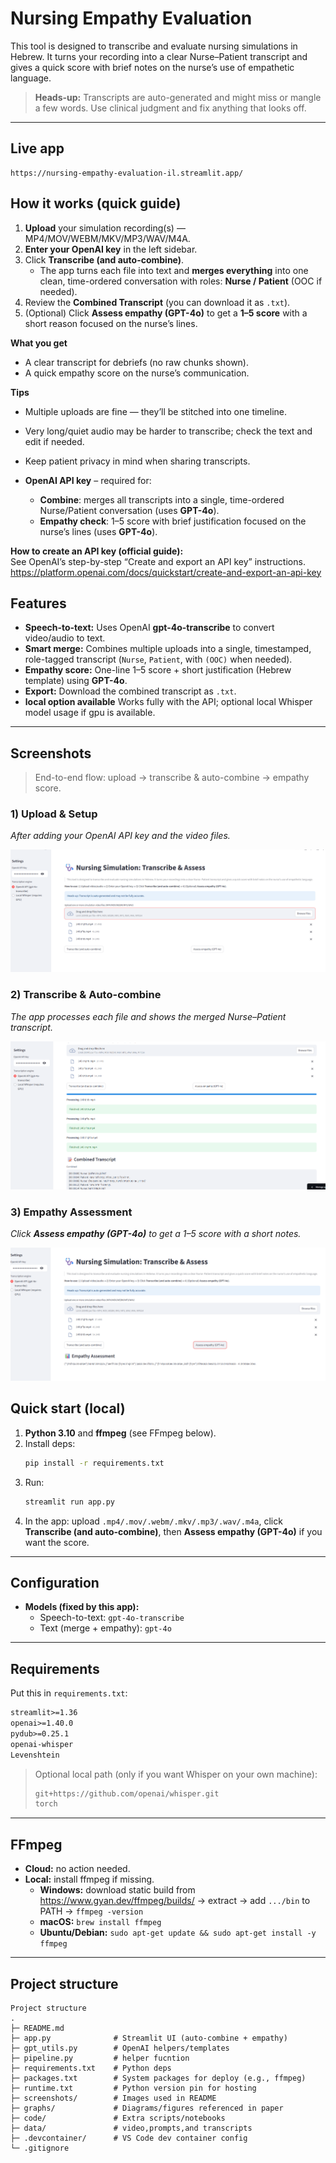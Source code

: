 # Nursing Empathy Evaluation

This tool is designed to transcribe and evaluate nursing simulations in Hebrew. It turns your recording into a clear Nurse–Patient transcript and gives a quick score with brief notes on the nurse’s use of empathetic language.

> **Heads-up:** Transcripts are auto-generated and might miss or mangle a few words. Use clinical judgment and fix anything that looks off.

---

## Live app
```
https://nursing-empathy-evaluation-il.streamlit.app/
```

## How it works (quick guide)

1) **Upload** your simulation recording(s) — MP4/MOV/WEBM/MKV/MP3/WAV/M4A.  
2) **Enter your OpenAI key** in the left sidebar.  
3) Click **Transcribe (and auto-combine)**.  
   - The app turns each file into text and **merges everything** into one clean, time-ordered conversation with roles: **Nurse / Patient** (OOC if needed).  
4) Review the **Combined Transcript** (you can download it as `.txt`).  
5) (Optional) Click **Assess empathy (GPT-4o)** to get a **1–5 score** with a short reason focused on the nurse’s lines.

**What you get**
- A clear transcript for debriefs (no raw chunks shown).
- A quick empathy score on the nurse’s communication.

**Tips**
- Multiple uploads are fine — they’ll be stitched into one timeline.  
- Very long/quiet audio may be harder to transcribe; check the text and edit if needed.  
- Keep patient privacy in mind when sharing transcripts.


- **OpenAI API key** – required for:
  - **Combine**: merges all transcripts into a single, time-ordered Nurse/Patient conversation (uses **GPT-4o**).
  - **Empathy check**: 1–5 score with brief justification focused on the nurse’s lines (uses **GPT-4o**).

**How to create an API key (official guide):**  
See OpenAI’s step-by-step “Create and export an API key” instructions.  
https://platform.openai.com/docs/quickstart/create-and-export-an-api-key


## Features
-  **Speech-to-text:** Uses OpenAI **gpt-4o-transcribe** to convert video/audio to text.
- **Smart merge:** Combines multiple uploads into a single, timestamped, role-tagged transcript (`Nurse`, `Patient`, with `(OOC)` when needed).
- **Empathy score:** One-line 1–5 score + short justification (Hebrew template) using **GPT-4o**.
- **Export:** Download the combined transcript as `.txt`.
- **local option available** Works fully with the API; optional local Whisper model usage if gpu is available.

---

## Screenshots

> End-to-end flow: upload → transcribe & auto-combine → empathy score.

### 1) Upload & Setup
*After adding your OpenAI API key and the video files.*

![Upload & Setup](screenshots/01-setup.png)

### 2) Transcribe & Auto-combine
*The app processes each file and shows the merged Nurse–Patient transcript.*

![Transcribe & Auto-combine](screenshots/02-transcript.png)

### 3) Empathy Assessment
*Click **Assess empathy (GPT-4o)** to get a 1–5 score with a short notes.*

![Empathy Assessment](screenshots/03-empathy.png)



## Quick start (local)

1. **Python 3.10** and **ffmpeg** (see FFmpeg below).
2. Install deps:
   ```bash
   pip install -r requirements.txt
   ```
3. Run:
   ```bash
   streamlit run app.py
   ```
4. In the app: upload `.mp4/.mov/.webm/.mkv/.mp3/.wav/.m4a`, click **Transcribe (and auto-combine)**, then **Assess empathy (GPT-4o)** if you want the score.


---

## Configuration

- **Models (fixed by this app):**
  - Speech-to-text: `gpt-4o-transcribe`
  - Text (merge + empathy): `gpt-4o`

---

## Requirements

Put this in `requirements.txt`:

```txt
streamlit>=1.36
openai>=1.40.0
pydub>=0.25.1
openai-whisper
Levenshtein
```

> Optional local path (only if you want Whisper on your own machine):
> ```txt
> git+https://github.com/openai/whisper.git
> torch
> ```

---

## FFmpeg

- **Cloud:** no action needed.
- **Local:** install ffmpeg if missing.
  - **Windows:** download static build from https://www.gyan.dev/ffmpeg/builds/ → extract → add `.../bin` to PATH → `ffmpeg -version`
  - **macOS:** `brew install ffmpeg`
  - **Ubuntu/Debian:** `sudo apt-get update && sudo apt-get install -y ffmpeg`

---

## Project structure

```
Project structure
.
├─ README.md
├─ app.py              # Streamlit UI (auto-combine + empathy)
├─ gpt_utils.py        # OpenAI helpers/templates
├─ pipeline.py         # helper fucntion
├─ requirements.txt    # Python deps
├─ packages.txt        # System packages for deploy (e.g., ffmpeg)
├─ runtime.txt         # Python version pin for hosting
├─ screenshots/        # Images used in README
├─ graphs/             # Diagrams/figures referenced in paper
├─ code/               # Extra scripts/notebooks
├─ data/               # video,prompts,and transcripts
├─ .devcontainer/      # VS Code dev container config
└─ .gitignore

```





